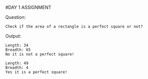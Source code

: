 #DAY 1 ASSIGNMENT

Question:
    
    Check if the area of a rectangle is a perfect square or not?

Output:
    
    Length: 34
    Breadth: 65
    No it is not a perfect square!

    Length: 49
    Breadth: 4
    Yes it is a perfect square!
